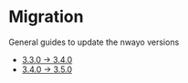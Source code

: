 # Migration
General guides to update the nwayo versions

- [3.3.0 → 3.4.0](3.3.0-3.4.0.md)
- [3.4.0 → 3.5.0](3.4.0-3.5.0.md)
